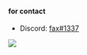 #### for contact

- Discord: [fax#1337](https://discord.com/users/391688185727418382)

![](https://komarev.com/ghpvc/?username=itzgonza&color=6bafb3)
